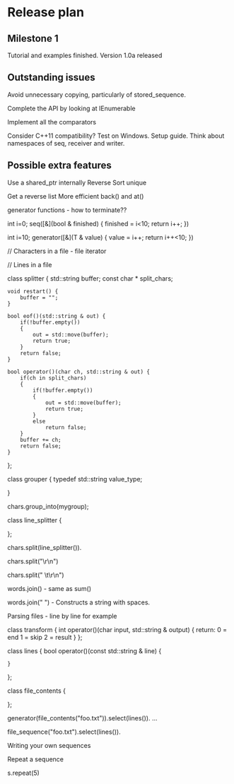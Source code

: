 # Release plan

## Milestone 1

Tutorial and examples finished. Version 1.0a released

## Outstanding issues

Avoid unnecessary copying, particularly of stored_sequence.

Complete the API by looking at IEnumerable

Implement all the comparators

Consider C++11 compatibility?
Test on Windows.
Setup guide.
Think about namespaces of seq, receiver and writer.

## Possible extra features

Use a shared_ptr internally
Reverse
Sort
unique

Get a reverse list
More efficient back() and at()

generator functions - how to terminate??

int i=0;
seq([&](bool & finished) { finished = i<10; return i++; })

int i=10;
generator([&](T & value) { value = i++; return i++<10; })

// Characters in a file - file iterator

// Lines in a file

class splitter
{
    std::string buffer;
    const char * split_chars;

    void restart() {
        buffer = "";
    }

    bool eof()(std::string & out) {
        if(!buffer.empty())
        {
            out = std::move(buffer);
            return true;
        }
        return false;
    }

    bool operator()(char ch, std::string & out) {
        if(ch in split_chars)
        {
            if(!buffer.empty())
            {
                out = std::move(buffer);
                return true;
            }
            else
                return false;
        }
        buffer += ch;
        return false;
    }
};

class grouper
{
    typedef std::string value_type;

}

chars.group_into(mygroup);

class line_splitter
{

};

chars.split(line_splitter()).

chars.split("\r\n")

chars.split(" \t\r\n")

words.join() - same as sum()

words.join(" ") - Constructs a string with spaces.

Parsing files - line by line for example

class transform
{
    int operator()(char input, std::string & output)
    {
        return: 0 = end
        1 = skip
        2 = result
    }
};

class lines
{
    bool operator()(const std::string & line)
    {

    }

};

class file_contents
{

};

generator(file_contents("foo.txt")).select(lines()). ...

file_sequence("foo.txt").select(lines()).   

Writing your own sequences

Repeat a sequence

s.repeat(5)

